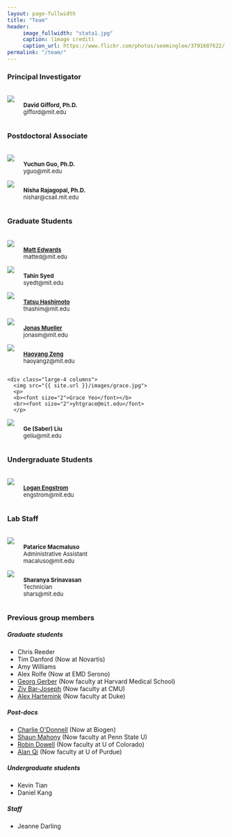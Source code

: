 ```yaml
---
layout: page-fullwidth
title: "Team"
header:
     image_fullwidth: "stata1.jpg"
     caption: (image credit)
     caption_url: https://www.flickr.com/photos/seeminglee/3791607622/
permalink: "/team/"
---
```

<h3>Principal Investigator</h3>
<div class="row">
<br>
  <div class="large-4 columns">
      <img src="{{ site.url }}/images/gifford.jpg">
      <p>
      <b><font size="2">David Gifford, Ph.D.</font></b>
      <br><font size="2">gifford@mit.edu</font>
      </p>
  </div>
</div>

<h3>Postdoctoral Associate</h3>
<div class="row">
<br>
  <div class="large-4 columns">
      <img src="{{ site.url }}/images/yuchun.jpg">
      <p>
      <b><font size="2">Yuchun Guo, Ph.D.</font></b>
      <br><font size="2">yguo@mit.edu</font>
      </p>
  </div>
  <div class="large-4 columns">
      <img src="{{ site.url }}/images/nisha.jpg">
      <p>
      <b><font size="2">Nisha Rajagopal, Ph.D.</font></b>
      <br><font size="2">nishar@csail.mit.edu</font>
      </p>
  </div>
  <div class="large-4 columns"></div>
</div>


<h3>Graduate Students</h3>
<div class="row">
<br>

  <div class="large-4 columns">
      <img src="{{ site.url }}/images/matt.jpg">
      <p>
      <b><font size="2"><a href="http://www.mdedwards.org">Matt Edwards</a></font></b>
      <br><font size="2">matted@mit.edu</font>
      </p>
  </div>
  
   <div class="large-4 columns">
      <img src="{{ site.url }}/images/tahin.jpg">
      <p>
      <b><font size="2">Tahin Syed</font></b>
      <br><font size="2">syedt@mit.edu</font>
      </p>
  </div>

  <div class="large-4 columns">
      <img src="{{ site.url }}/images/tatsu.jpg">
      <p>
      <b><font size="2"><a href="http://www.mit.edu/~thashim">Tatsu Hashimoto</a></font></b>
      <br><font size="2">thashim@mit.edu</font>
      </p>
  </div>
</div>

<div class="row">
  <div class="large-4 columns">
      <img src="{{ site.url }}/images/jonas.jpg">
      <p>
      <b><font size="2"><a href="http://www.mit.edu/~jonasm">Jonas Mueller</a></font></b>
      <br><font size="2">jonasm@mit.edu</font>
      </p>
  </div>



  <div class="large-4 columns">
      <img src="{{ site.url }}/images/haoyang.jpg">
      <p>
      <b><font size="2"><a href="http://haoyangz.github.io">Haoyang Zeng</a></font></b>
      <br><font size="2">haoyangz@mit.edu</font>
      </p>
  </div> 
  
    <div class="large-4 columns">
      <img src="{{ site.url }}/images/grace.jpg">
      <p>
      <b><font size="2">Grace Yeo</font></b>
      <br><font size="2">yhtgrace@mit.edu</font>
      </p>
  </div>
</div>

<div class="row">

  
   <div class="large-4 columns">
      <img src="{{ site.url }}/images/saber.jpg">
      <p>
      <b><font size="2">Ge (Saber) Liu</font></b>
      <br><font size="2">geliu@mit.edu</font>
      </p>
  </div>

  
  <div class="large-4 columns"></div>
  <div class="large-4 columns"></div>  
</div>


<h3>Undergraduate Students</h3>

<div class="row">
<br>
    <div class="large-4 columns">
      <img src="{{ site.url }}/images/logan.jpg">
      <p>
      <b><font size="2"><a href="http://loganengstrom.com">Logan Engstrom</a></font></b>
      <br><font size="2">engstrom@mit.edu</font>
      </p>
    </div>

  <div class="large-4 columns"></div>
</div>


<h3>Lab Staff</h3>

<div class="row">
<br>

  <div class="large-4 columns">
      <img src="{{ site.url }}/images/patrice-new.jpg">
      <p>
      <b><font size="2">Patarice Macmaluso</font></b>
      <br>
      <font size="2">Administrative Assistant</font>
      <br><font size="2">macaluso@mit.edu</font>
      </p>
        </div>
  <div class="large-4 columns"></div>  

  <div class="large-4 columns">
      <img src="{{ site.url }}/images/sharanya.jpg">
      <p>
      <b><font size="2">Sharanya Srinavasan</font></b>
      <br><font size="2">Technician</font>
      <br><font size="2">shars@mit.edu</font>
      </p>
  </div> 
</div>



<h3>Previous group members</h3> 

##### Graduate students
+ Chris Reeder
+ Tim Danford (Now at Novartis)
+ Amy Williams
+ Alex Rolfe (Now at EMD Serono)
+ [Georg Gerber](https://sites.google.com/a/clinpath.bwh.harvard.edu/gerberlab/home) (Now faculty at Harvard Medical School)
+ [Ziv Bar-Joseph](http://www.cs.cmu.edu/~zivbj/) (Now faculty at CMU)
+ [Alex Hartemink](https://users.cs.duke.edu/~amink/) (Now faculty at Duke)

##### Post-docs
+ [Charlie O'Donnell](http://www.codonnell.org/) (Now at Biogen)
+ [Shaun Mahony](http://mahonylab.org/) (Now faculty at Penn State U)
+ [Robin Dowell](http://dowell.colorado.edu/index.html) (Now faculty at U of Colorado)
+ [Alan Qi](https://www.cs.purdue.edu/homes/alanqi/index.htm) (Now faculty at U of Purdue)

##### Undergraduate students
+ Kevin Tian
+ Daniel Kang

##### Staff
+ Jeanne Darling